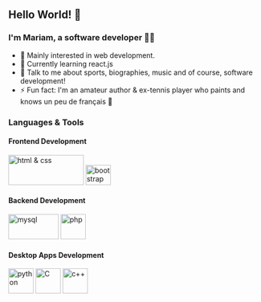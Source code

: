 ## Hello World! 👋

### I'm Mariam, a software developer 👩‍💻

- 👀 Mainly interested in web development.
- 🌱 Currently learning react.js
- 💬 Talk to me about sports, biographies, music and of course, software development!
- ⚡ Fun fact: I'm an amateur author & ex-tennis player who paints and knows un peu de français 🥐

### Languages & Tools

#### Frontend Development
<img src="https://www.freepnglogos.com/uploads/html5-logo-png/html5-logo-best-web-design-psd-html-cms-development-ecommerce-6.png" alt="html & css" width="150" height="60"> <img src="https://upload.wikimedia.org/wikipedia/commons/thumb/b/b2/Bootstrap_logo.svg/640px-Bootstrap_logo.svg.png" alt="bootstrap" width="50" height="40"> 

#### Backend Development
<img src="https://www.freepnglogos.com/uploads/logo-mysql-png/logo-mysql-mysql-logo-png-images-are-download-crazypng-6.png" alt="mysql" width="100" height="50"> <img src="https://img.freepik.com/free-icon/php_318-698171.jpg" alt="php" width="50" height="50">

#### Desktop Apps Development
<img src="https://upload.wikimedia.org/wikipedia/commons/thumb/c/c3/Python-logo-notext.svg/1869px-Python-logo-notext.svg.png" alt="python" width="50" height="50"> <img src="https://upload.wikimedia.org/wikipedia/commons/1/19/C_Logo.png" alt="C" width="50" height="50"> <img src="https://brandslogos.com/wp-content/uploads/thumbs/c-logo-vector.svg" alt="c++" width="50" height="50"> 


<!---
MariamAtef226/MariamAtef226 is a ✨ special ✨ repository because its `README.md` (this file) appears on your GitHub profile.
You can click the Preview link to take a look at your changes.
--->

